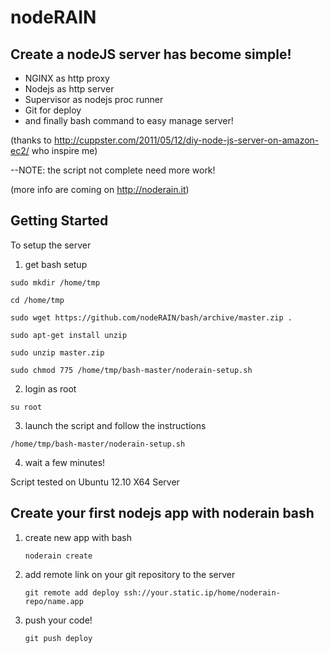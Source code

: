 # nodeRAIN

## Create a nodeJS server has become simple!

* NGINX as http proxy
* Nodejs as http server
* Supervisor as nodejs proc runner
* Git for deploy
* and finally bash command to easy manage server!

(thanks to http://cuppster.com/2011/05/12/diy-node-js-server-on-amazon-ec2/ who inspire me)

--NOTE: the script not complete need more work!

(more info are coming on http://noderain.it)

## Getting Started

To setup the server

1. get bash setup
  
  `sudo mkdir /home/tmp`
  
  `cd /home/tmp`
  
  `sudo wget https://github.com/nodeRAIN/bash/archive/master.zip .`
  
  `sudo apt-get install unzip` 
  
  `sudo unzip master.zip`

  `sudo chmod 775 /home/tmp/bash-master/noderain-setup.sh`

2. login as root

  `su root`

3. launch the script and follow the instructions
  
  `/home/tmp/bash-master/noderain-setup.sh`

4. wait a few minutes!

Script tested on Ubuntu 12.10 X64 Server

## Create your first nodejs app with noderain bash

1. create new app with bash
   
   `noderain create`

2. add remote link on your git repository to the server
  
   `git remote add deploy ssh://your.static.ip/home/noderain-repo/name.app`

3. push your code!
  
   `git push deploy`
